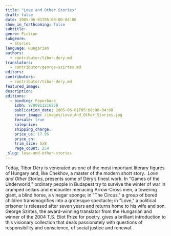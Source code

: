```yaml
---
title: "Love and Other Stories"
draft: false
date: 2005-06-01T05:00:00-04:00
show_in_forthcoming: false
subtitle:
genre: Fiction
subgenre:
  - Stories
language: Hungarian
authors:
  - contributor/tibor-dery.md
translators:
  - contributor/george-szirtes.md
editors:
contributors:
  - contributor/tibor-dery.md
featured_image:
description:
editions:
  - binding: Paperback
    isbn: 9780811216258
    publication_date: 2005-06-01T05:00:00-04:00
    cover_image: /images/Love_And_Other_Stories.jpg
    forsale: true
    saleprice:
    shipping_charge:
    price_us: 17.95
    price_cn:
    trim_size: 5x8
    Page_count: 254
_slug: love-and-other-stories
---
```


Today, Tibor Déry is venerated as one of the most important literary figures of Hungary and, like Chekhov, a master of the modern short story.  _Love and Other Stories_, presents some of Déry’s finest work. In "Games of the Underworld," ordinary people in Budapest try to survive the winter of war in cramped cellars and encounter menacing Arrow-Cross men, a towering giant, a blind horse, a vinegar sponge; in "The Circus," a group of bored children transmogrifies into a grotesque spectacle; in "Love," a political prisoner is released after seven years and returns home to his wife and son. George Szirtes, the award-winning translator from the Hungarian and winner of the 2004 T.S. Eliot Prize for poetry, gives a brilliant introduction to this visionary collection that deals passionately with questions of responsibility and conscience, of social justice and renewal.

